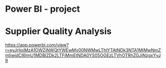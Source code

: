 # Power BI - project
# Supplier Quality Analysis

https://app.powerbi.com/view?r=eyJrIjoiMzA1OWZiNWQtYWEwMy00NWMwLThlYTAtNDk3NTA1MjMwNmZmIiwidCI6ImU1MDBlZDk2LTFiMmEtNDA0YS05OGEzLTVhOTRhZGJjNzgxYyJ9
